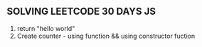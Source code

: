 ## SOLVING LEETCODE 30 DAYS JS

1. return "hello world"
2. Create counter - using function && using constructor fuction
